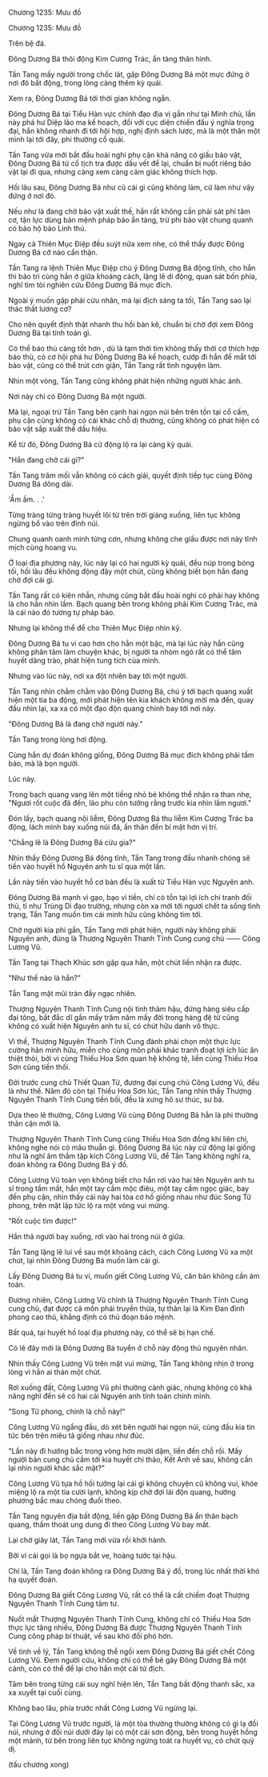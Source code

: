 




Chương 1235: Mưu đồ


Chương 1235: Mưu đồ

Trên bệ đá.

Đông Dương Bá thôi động Kim Cương Trác, ẩn tàng thân hình.

Tần Tang mấy người trong chốc lát, gặp Đông Dương Bá một mực đứng ở nơi đó bất động, trong lòng càng thêm kỳ quái.

Xem ra, Đông Dương Bá tới thời gian không ngắn.

Đông Dương Bá tại Tiểu Hàn vực chính đạo địa vị gần như tại Minh chủ, lần này phá hư Diệp lão ma kế hoạch, đối với cục diện chiến đấu ý nghĩa trọng đại, hắn không nhanh đi tới hội hợp, nghị định sách lược, mà là một thân một mình lại tới đây, phi thường cổ quái.

Tần Tang vừa mới bắt đầu hoài nghi phụ cận khả năng có giấu bảo vật, Đông Dương Bá từ cổ tịch tra được dấu vết để lại, chuẩn bị nuốt riêng bảo vật lại đi qua, nhưng càng xem càng cảm giác không thích hợp.

Hồi lâu sau, Đông Dương Bá như cũ cái gì cũng không làm, cứ làm như vậy đứng ở nơi đó.

Nếu như là đang chờ bảo vật xuất thế, hắn rất không cần phải sát phí tâm cơ, tận lực dùng bản mệnh pháp bảo ẩn tàng, trừ phi bảo vật chung quanh có bảo hộ bảo Linh thú.

Ngay cả Thiên Mục Điệp đều suýt nữa xem nhẹ, có thể thấy được Đông Dương Bá cỡ nào cẩn thận.

Tần Tang ra lệnh Thiên Mục Điệp chú ý Đông Dương Bá động tĩnh, cho hắn thì bảo trì cùng hắn ở giữa khoảng cách, lặng lẽ di động, quan sát bốn phía, nghĩ tìm tòi nghiên cứu Đông Dương Bá mục đích.

Ngoài ý muốn gặp phải cừu nhân, mà lại địch sáng ta tối, Tần Tang sao lại thác thất lương cơ?

Cho nên quyết định thật nhanh thu hồi bàn kê, chuẩn bị chờ đợi xem Đông Dương Bá tại tính toán gì.

Có thể báo thù càng tốt hơn , dù là tạm thời tìm không thấy thời cơ thích hợp báo thù, có cơ hội phá hư Đông Dương Bá kế hoạch, cướp đi hắn để mắt tới bảo vật, cũng có thể trút cơn giận, Tần Tang rất tình nguyện làm.

Nhìn một vòng, Tần Tang cũng không phát hiện những người khác ảnh.

Nơi này chỉ có Đông Dương Bá một người.

Mà lại, ngoại trừ Tần Tang bên cạnh hai ngọn núi bên trên tồn tại cổ cấm, phụ cận cũng không có cái khác chỗ dị thường, cũng không có phát hiện có bảo vật sắp xuất thế dấu hiệu.

Kể từ đó, Đông Dương Bá cử động lộ ra lại càng kỳ quái.

"Hắn đang chờ cái gì?"

Tần Tang trăm mối vẫn không có cách giải, quyết định tiếp tục cùng Đông Dương Bá dông dài.

'Ầm ầm. . .'

Từng tràng từng tràng huyết lôi từ trên trời giáng xuống, liên tục không ngừng bổ vào trên đỉnh núi.

Chung quanh oanh minh từng cơn, nhưng không che giấu được nơi này tĩnh mịch cùng hoang vu.

Ở loại địa phương này, lúc này lại có hai người kỳ quái, đều núp trong bóng tối, hồi lâu đều không động đậy một chút, cũng không biết bọn hắn đang chờ đợi cái gì.

Tần Tang rất có kiên nhẫn, nhưng cũng bắt đầu hoài nghi có phải hay không là cho hắn nhìn lầm. Bạch quang bên trong không phải Kim Cương Trác, mà là cái nào đó tương tự pháp bảo.

Nhưng lại không thể để cho Thiên Mục Điệp nhìn kỹ.

Đông Dương Bá tu vi cao hơn cho hắn một bậc, mà lại lúc này hắn cũng không phân tâm làm chuyện khác, bị người ta nhòm ngó rất có thể tâm huyết dâng trào, phát hiện tung tích của mình.

Nhưng vào lúc này, nơi xa đột nhiên bay tới một người.

Tần Tang nhìn chằm chằm vào Đông Dương Bá, chú ý tới bạch quang xuất hiện một tia ba động, mới phát hiện tên kia khách không mời mà đến, quay đầu nhìn lại, xa xa có một đạo độn quang chính bay tới nơi này.

"Đông Dương Bá là đang chờ người này."

Tần Tang trong lòng hơi động.

Cùng hắn dự đoán không giống, Đông Dương Bá mục đích không phải tầm bảo, mà là bọn người.

Lúc này.

Trong bạch quang vang lên một tiếng nhỏ bé không thể nhận ra than nhẹ, "Ngươi rốt cuộc đã đến, lão phu còn tưởng rằng trước kia nhìn lầm ngươi."

Đón lấy, bạch quang nội liễm, Đông Dương Bá thu liễm Kim Cương Trác ba động, lách mình bay xuống núi đá, ẩn thân đến bí mật hơn vị trí.

"Chẳng lẽ là Đông Dương Bá cừu gia?"

Nhìn thấy Đông Dương Bá động tĩnh, Tần Tang trong đầu nhanh chóng sẽ tiến vào huyết hồ Nguyên anh tu sĩ qua một lần.

Lần này tiến vào huyết hồ cơ bản đều là xuất từ Tiểu Hàn vực Nguyên anh.

Đông Dương Bá mạnh vì gạo, bạo vì tiền, chỉ có tồn tại lợi ích chi tranh đối thủ, tỉ như Trùng Di đạo trường, nhưng còn xa mới tới ngươi chết ta sống tình trạng, Tần Tang muốn tìm cái minh hữu cũng không tìm tới.

Chờ người kia phi gần, Tần Tang mới phát hiện, người này không phải Nguyên anh, đúng là Thượng Nguyên Thanh Tĩnh Cung cung chủ —— Công Lương Vũ.

Tần Tang tại Thạch Khúc sơn gặp qua hắn, một chút liền nhận ra được.

"Như thế nào là hắn?"

Tần Tang mặt mũi tràn đầy ngạc nhiên.

Thượng Nguyên Thanh Tĩnh Cung nội tình thâm hậu, đứng hàng siêu cấp đại tông, bất đắc dĩ gần mấy trăm năm mấy đời trong hàng đệ tử cũng không có xuất hiện Nguyên anh tu sĩ, có chút hữu danh vô thực.

Vì thế, Thượng Nguyên Thanh Tĩnh Cung đành phải chọn một thực lực cường hãn minh hữu, miễn cho cùng môn phái khác tranh đoạt lợi ích lúc ăn thiệt thòi, bởi vì cùng Thiếu Hoa Sơn quan hệ không tệ, liền cùng Thiếu Hoa Sơn cùng tiến thối.

Đời trước cung chủ Thiết Quan Tử, đương đại cung chủ Công Lương Vũ, đều là như thế. Năm đó còn tại Thiếu Hoa Sơn lúc, Tần Tang nhìn thấy Thượng Nguyên Thanh Tĩnh Cung tiền bối, đều là xưng hô sư thúc, sư bá.

Dựa theo lẽ thường, Công Lương Vũ cùng Đông Dương Bá hẳn là phi thường thân cận mới là.

Thượng Nguyên Thanh Tĩnh Cung cùng Thiếu Hoa Sơn đồng khí liên chi, không nghe nói có mâu thuẫn gì. Đông Dương Bá lúc này cử động lại giống như là nghĩ âm thầm tập kích Công Lương Vũ, để Tần Tang không nghĩ ra, đoán không ra Đông Dương Bá ý đồ.

Công Lương Vũ toàn vẹn không biết cho hắn rơi vào hai tên Nguyên anh tu sĩ trong tầm mắt, hắn một tay cầm mộc điêu, một tay cầm ngọc giác, bay đến phụ cận, nhìn thấy cái này hai tòa cơ hồ giống nhau như đúc Song Tử phong, trên mặt lập tức lộ ra một vòng vui mừng.

"Rốt cuộc tìm được!"

Hắn thả người bay xuống, rơi vào hai trong núi ở giữa.

Tần Tang lặng lẽ lui về sau một khoảng cách, cách Công Lương Vũ xa một chút, lại nhìn Đông Dương Bá muốn làm cái gì.

Lấy Đông Dương Bá tu vi, muốn giết Công Lương Vũ, căn bản không cần ám toán.

Đương nhiên, Công Lương Vũ chính là Thượng Nguyên Thanh Tĩnh Cung cung chủ, đạt được cả môn phái truyền thừa, tự thân lại là Kim Đan đỉnh phong cao thủ, khẳng định có thủ đoạn bảo mệnh.

Bất quá, tại huyết hồ loại địa phương này, có thể sẽ bị hạn chế.

Có lẽ đây mới là Đông Dương Bá tuyển ở chỗ này động thủ nguyên nhân.

Nhìn thấy Công Lương Vũ trên mặt vui mừng, Tần Tang không nhịn ở trong lòng vì hắn ai thán một chút.

Rơi xuống đất, Công Lương Vũ phi thường cảnh giác, nhưng không có khả năng nghĩ đến sẽ có hai cái Nguyên anh tính toán chính mình.

"Song Tử phong, chính là chỗ này!"

Công Lương Vũ ngẩng đầu, dò xét bên người hai ngọn núi, cùng đầu kia tin tức bên trên miêu tả giống nhau như đúc.

"Lần này đi hướng bắc trong vòng hơn mười dặm, liền đến chỗ rồi. Mấy người bản cung chủ cầm tới kia huyết chi thảo, Kết Anh về sau, không cần lại nhìn người khác sắc mặt?"

Công Lương Vũ tựa hồ hồi tưởng lại cái gì không chuyện cũ không vui, khóe miệng lộ ra một tia cười lạnh, không kịp chờ đợi lái độn quang, hướng phương bắc mau chóng đuổi theo.

Tần Tang nguyên địa bất động, liền gặp Đông Dương Bá ẩn thân bạch quang, thấm thoát ung dung đi theo Công Lương Vũ bay mất.

Lại chờ giây lát, Tần Tang mới vừa rồi khởi hành.

Bởi vì cái gọi là bọ ngựa bắt ve, hoàng tước tại hậu.

Chỉ là, Tần Tang đoán không ra Đông Dương Bá ý đồ, trong lúc nhất thời khó hạ quyết đoán.

Đông Dương Bá giết Công Lương Vũ, rất có thể là cất chiếm đoạt Thượng Nguyên Thanh Tĩnh Cung tâm tư.

Nuốt mất Thượng Nguyên Thanh Tĩnh Cung, không chỉ có Thiếu Hoa Sơn thực lực tăng nhiều, Đông Dương Bá được Thượng Nguyên Thanh Tĩnh Cung công pháp bí thuật, về sau khó đối phó hơn.

Về tình về lý, Tần Tang không thể ngồi xem Đông Dương Bá giết chết Công Lương Vũ. Đem người cứu, không chỉ có thể bẻ gãy Đông Dương Bá một cánh, còn có thể để lại cho hắn một cái tử địch.

Tâm bên trong từng cái suy nghĩ hiện lên, Tần Tang bất động thanh sắc, xa xa xuyết tại cuối cùng.

Không bao lâu, phía trước nhất Công Lương Vũ ngừng lại.

Tại Công Lương Vũ trước người, là một tòa thường thường không có gì lạ đồi núi, nhưng ở đồi núi dưới đáy lại có một cái sơn động, bên trong huyết hồng một mảnh, từ bên trong liên tục không ngừng toát ra huyết vụ, có chút quỷ dị.

(tấu chương xong)




